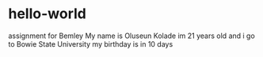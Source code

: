 # hello-world
assignment for Bemley
My name is Oluseun Kolade im 21 years old and i go to Bowie State University my birthday is in 10 days

